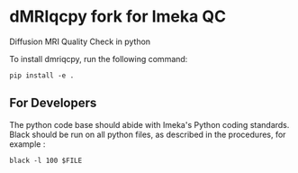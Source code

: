 # dMRIqcpy fork for Imeka QC
Diffusion MRI Quality Check in python

To install dmriqcpy, run the following command: 
```
pip install -e .
```

For Developers
--------------

The python code base should abide with Imeka's Python coding standards. Black 
should be run on all python files, as described in the procedures, for example :
```
black -l 100 $FILE
```
